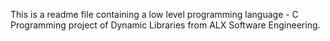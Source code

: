 This is a readme file containing a low level programming language - C Programming  project of Dynamic Libraries from ALX Software Engineering.
